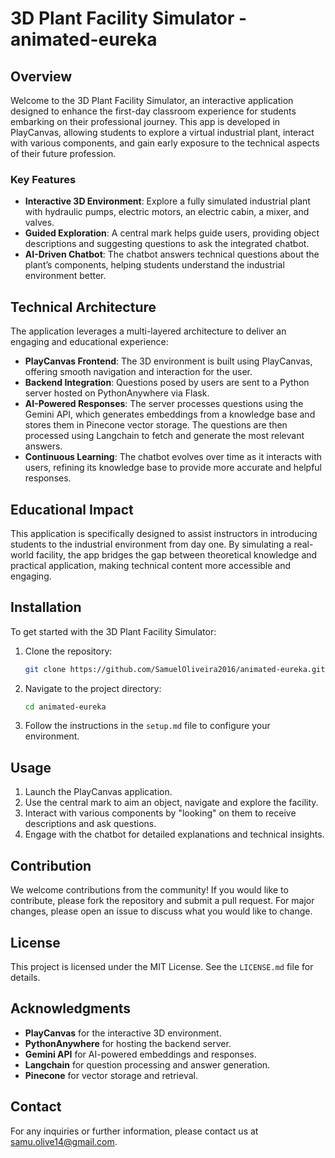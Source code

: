 
# 3D Plant Facility Simulator - animated-eureka

## Overview

Welcome to the 3D Plant Facility Simulator, an interactive application designed to enhance the first-day classroom experience for students embarking on their professional journey. This app is developed in PlayCanvas, allowing students to explore a virtual industrial plant, interact with various components, and gain early exposure to the technical aspects of their future profession.

### Key Features

- **Interactive 3D Environment**: Explore a fully simulated industrial plant with hydraulic pumps, electric motors, an electric cabin, a mixer, and valves.
- **Guided Exploration**: A central mark helps guide users, providing object descriptions and suggesting questions to ask the integrated chatbot.
- **AI-Driven Chatbot**: The chatbot answers technical questions about the plant’s components, helping students understand the industrial environment better.

## Technical Architecture

The application leverages a multi-layered architecture to deliver an engaging and educational experience:

- **PlayCanvas Frontend**: The 3D environment is built using PlayCanvas, offering smooth navigation and interaction for the user.
- **Backend Integration**: Questions posed by users are sent to a Python server hosted on PythonAnywhere via Flask.
- **AI-Powered Responses**: The server processes questions using the Gemini API, which generates embeddings from a knowledge base and stores them in Pinecone vector storage. The questions are then processed using Langchain to fetch and generate the most relevant answers.
- **Continuous Learning**: The chatbot evolves over time as it interacts with users, refining its knowledge base to provide more accurate and helpful responses.

## Educational Impact

This application is specifically designed to assist instructors in introducing students to the industrial environment from day one. By simulating a real-world facility, the app bridges the gap between theoretical knowledge and practical application, making technical content more accessible and engaging.

## Installation

To get started with the 3D Plant Facility Simulator:

1. Clone the repository:
    ```bash
    git clone https://github.com/SamuelOliveira2016/animated-eureka.git
    ```
2. Navigate to the project directory:
    ```bash
    cd animated-eureka
    ```
3. Follow the instructions in the `setup.md` file to configure your environment.

## Usage

1. Launch the PlayCanvas application.
2. Use the central mark to aim an object, navigate and explore the facility.
3. Interact with various components by "looking" on them to receive descriptions and ask questions.
4. Engage with the chatbot for detailed explanations and technical insights.

## Contribution

We welcome contributions from the community! If you would like to contribute, please fork the repository and submit a pull request. For major changes, please open an issue to discuss what you would like to change.

## License

This project is licensed under the MIT License. See the `LICENSE.md` file for details.

## Acknowledgments

- **PlayCanvas** for the interactive 3D environment.
- **PythonAnywhere** for hosting the backend server.
- **Gemini API** for AI-powered embeddings and responses.
- **Langchain** for question processing and answer generation.
- **Pinecone** for vector storage and retrieval.

## Contact

For any inquiries or further information, please contact us at samu.olive14@gmail.com.
